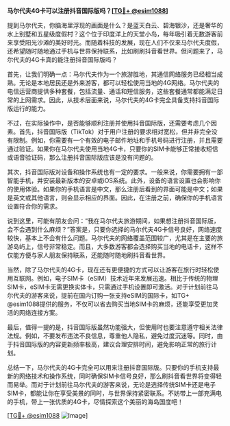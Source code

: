 **马尔代夫4G卡可以注册抖音国际版吗？[[TG💪+ @esim1088](https://t.me/s/esim1088)]**

提到马尔代夫，你脑海里浮现的画面是什么？是蓝天白云、碧海银沙，还是奢华的水上别墅和五星级度假村？这个位于印度洋上的天堂小岛，每年吸引着无数游客前来享受阳光沙滩的美好时光。而随着科技的发展，现在人们不仅来马尔代夫度假，还希望随时随地通过手机与世界保持联系，比如刷刷抖音看世界。但问题来了，马尔代夫的4G卡真的能注册抖音国际版吗？

首先，让我们明确一点：马尔代夫作为一个旅游胜地，其通信网络服务已经相当成熟。无论是本地居民还是外来游客，都可以轻松使用当地的4G网络。马尔代夫的电信运营商提供多种套餐，包括流量、通话和短信服务，这些套餐通常都能满足日常的上网需求。因此，从技术层面来说，马尔代夫的4G卡完全具备支持抖音国际版运行的能力。

不过，在实际操作中，是否能够顺利注册并使用抖音国际版，还需要考虑几个因素。首先，抖音国际版（TikTok）对于用户注册的要求相对宽松，但并非完全没有限制。例如，你需要有一个有效的电子邮件地址和手机号码进行注册，并且需要通过验证。如果你在马尔代夫使用当地4G卡，只要你的SIM卡能够正常接收短信或语音验证码，那么注册抖音国际版应该是没有问题的。

其次，抖音国际版对设备和操作系统也有一定的要求。一般来说，你需要拥有一部智能手机，并安装最新版本的安卓或iOS系统。此外，设备的语言设置也会影响你的使用体验。如果你的手机语言是中文，那么注册后看到的界面可能是中文；如果是英文或其他语言，则会显示相应的界面。因此，在注册之前，确保你的手机语言设置符合你的需求。

说到这里，可能有朋友会问：“我在马尔代夫旅游期间，如果想注册抖音国际版，会不会遇到什么麻烦？”答案是，只要你选择的马尔代夫4G卡信号良好，网络速度较快，基本上不会有什么问题。马尔代夫的网络覆盖范围较广，尤其是在主要的旅游岛屿上，信号非常稳定。而且，大多数游客都会选择购买当地的电话卡，这样不仅能方便与家人朋友保持联系，还能随时随地刷抖音看世界。

当然，除了马尔代夫的4G卡，现在还有更便捷的方式可以让游客在旅行时轻松使用互联网。例如，电子SIM卡（eSIM）技术近年来发展迅速。相比于传统的物理SIM卡，eSIM卡无需更换实体卡，只需通过手机设置即可激活。对于计划前往马尔代夫的游客来说，提前在国内订购一张支持eSIM的国际卡，如TG+ @esim1088提供的服务，不仅可以省去购买当地SIM卡的麻烦，还能享受更加灵活的网络连接方案。

最后，值得一提的是，抖音国际版虽然功能强大，但使用时也要注意遵守相关法律法规。例如，不要发布违法不良信息，尊重他人隐私，避免过度沉迷等。同时，由于抖音国际版的内容更新频率极高，建议合理安排时间，避免影响正常的旅行计划。

总结一下，马尔代夫的4G卡完全可以用来注册抖音国际版。只要你的手机支持最新的网络技术和操作系统，同时确保SIM卡信号良好，那么刷抖音看世界将变得轻而易举。而对于计划前往马尔代夫的游客来说，无论是选择传统SIM卡还是电子SIM卡，都能让你在享受美景的同时，与世界保持紧密联系。不妨带上一部充满电的手机，带上一张优质的4G卡，尽情探索这个美丽的海岛国度吧！

[[TG💪+ @esim1088](https://t.me/s/esim1088) ![Image](https://i.postimg.cc/4NQfJmqS/Snipaste-2025-05-13-00-14-12.png)]
